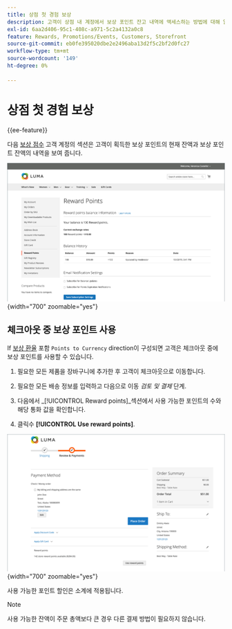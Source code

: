 ```yaml
---
title: 상점 첫 경험 보상
description: 고객이 상점 내 계정에서 보상 포인트 잔고 내역에 액세스하는 방법에 대해 알아봅니다.
exl-id: 6aa2d406-95c1-408c-a971-5c2a4132a0c8
feature: Rewards, Promotions/Events, Customers, Storefront
source-git-commit: eb0fe395020dbe2e2496aba13d2f5c2bf2d0fc27
workflow-type: tm+mt
source-wordcount: '149'
ht-degree: 0%

---
```


# 상점 첫 경험 보상

{{ee-feature}}

다음 [보상 점수](rewards-loyalty.md) 고객 계정의 섹션은 고객이 획득한 보상 포인트의 현재 잔액과 보상 포인트 잔액의 내역을 보여 줍니다.

![보상 점수](./assets/account-dashboard-reward-points.png){width="700" zoomable="yes"}

## 체크아웃 중 보상 포인트 사용

If [보상 환율](reward-exchange-rates.md) 포함 `Points to Currency` direction이 구성되면 고객은 체크아웃 중에 보상 포인트를 사용할 수 있습니다.

1. 필요한 모든 제품을 장바구니에 추가한 후 고객이 체크아웃으로 이동합니다.

1. 필요한 모든 배송 정보를 입력하고 다음으로 이동 _검토 및 결제_ 단계.

1. 다음에서 _[!UICONTROL Reward points]_섹션에서 사용 가능한 포인트의 수와 해당 통화 값을 확인합니다.

1. 클릭수 **[!UICONTROL Use reward points]**.

![체크아웃 시 보상 포인트](./assets/reward-points-on-checkout.png){width="700" zoomable="yes"}

사용 가능한 포인트 할인은 소계에 적용됩니다.

>[!NOTE]
>
>사용 가능한 잔액이 주문 총액보다 큰 경우 다른 결제 방법이 필요하지 않습니다.
